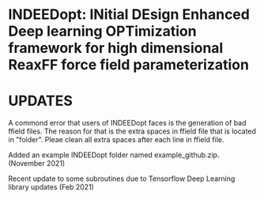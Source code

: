 # INDEEDopt: INitial DEsign Enhanced Deep learning OPTimization framework for high dimensional ReaxFF force field parameterization




# UPDATES

A commond error that users of INDEEDopt faces is the generation of bad ffield files. The reason for that is the extra spaces in ffield file that is located in "folder". Pleae clean all extra spaces after each line in ffield file.

Added an example INDEEDopt folder named example_github.zip. (November 2021)

Recent update to some subroutines due to Tensorflow Deep Learning library updates (Feb 2021)


